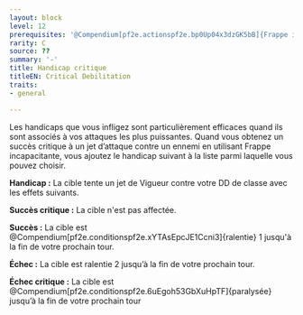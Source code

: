 ```yaml
---
layout: block
level: 12
prerequisites: '@Compendium[pf2e.actionspf2e.bp0Up04x3dzGK5bB]{Frappe incapacitante}'
rarity: C
source: ??
summary: '-'
title: Handicap critique
titleEN: Critical Debilitation
traits:
- general

---
```


<p>Les handicaps que vous infligez sont particulièrement efficaces quand ils sont associés à vos attaques les plus puissantes. Quand vous obtenez un succès critique à un jet d’attaque contre un ennemi en utilisant Frappe incapacitante, vous ajoutez le handicap suivant à la liste parmi laquelle vous pouvez choisir.</p>
<p><strong>Handicap :</strong> La cible tente un jet de Vigueur contre votre DD de classe avec les effets suivants.</p>
<p><strong>Succès critique :</strong> La cible n'est pas affectée.</p>
<p><strong>Succès :</strong> La cible est @Compendium[pf2e.conditionspf2e.xYTAsEpcJE1Ccni3]{ralentie} 1 jusqu'à la fin de votre prochain tour.</p>
<p><strong>Échec :</strong>  La cible est ralentie 2 jusqu’à la fin de votre prochain tour.</p>
<p><strong>Échec critique :</strong> La cible est @Compendium[pf2e.conditionspf2e.6uEgoh53GbXuHpTF]{paralysée} jusqu’à la fin de votre prochain tour</p>